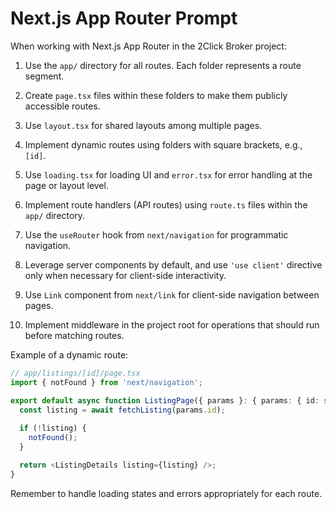 # Next.js App Router Prompt

When working with Next.js App Router in the 2Click Broker project:

1. Use the `app/` directory for all routes. Each folder represents a route segment.

2. Create `page.tsx` files within these folders to make them publicly accessible routes.

3. Use `layout.tsx` for shared layouts among multiple pages.

4. Implement dynamic routes using folders with square brackets, e.g., `[id]`.

5. Use `loading.tsx` for loading UI and `error.tsx` for error handling at the page or layout level.

6. Implement route handlers (API routes) using `route.ts` files within the `app/` directory.

7. Use the `useRouter` hook from `next/navigation` for programmatic navigation.

8. Leverage server components by default, and use `'use client'` directive only when necessary for client-side interactivity.

9. Use `Link` component from `next/link` for client-side navigation between pages.

10. Implement middleware in the project root for operations that should run before matching routes.

Example of a dynamic route:

```typescript
// app/listings/[id]/page.tsx
import { notFound } from 'next/navigation';

export default async function ListingPage({ params }: { params: { id: string } }) {
  const listing = await fetchListing(params.id);
  
  if (!listing) {
    notFound();
  }

  return <ListingDetails listing={listing} />;
}
```

Remember to handle loading states and errors appropriately for each route.
